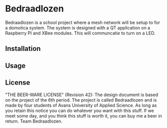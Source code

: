 # Bedraadlozen

Bedraadlozen is a school project where a mesh network will be setup to for a domotica system. 
The system is designed with a QT application on a Raspberry PI and XBee modules.
This will communcatie to turn on a LED.

## Installation

## Usage

## License
"THE BEER-WARE LICENSE" (Revision 42):
The design document is based on the project of the 6th period. The project is called Bedraadlozen and is made by four students of Avans University of Applied Science. As long as you retain this notice you can do whatever you want with this stuff. If we meet some day, and you think this stuff is worth it, you can buy me a beer in return. Team Bedraadlozen.
